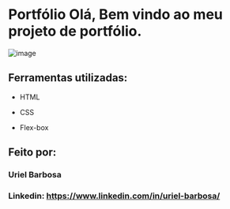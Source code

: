 # Portfólio Olá, Bem vindo ao meu projeto de portfólio.

![image]()

## Ferramentas utilizadas:

* HTML

* CSS

* Flex-box

## Feito por:

### Uriel Barbosa

### Linkedin: https://www.linkedin.com/in/uriel-barbosa/